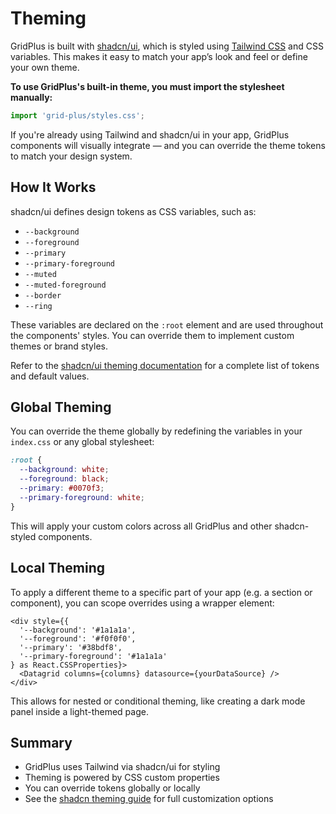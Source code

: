 # Theming

GridPlus is built with [shadcn/ui](https://ui.shadcn.dev), which is styled using [Tailwind CSS](https://tailwindcss.com/) and CSS variables. This makes it easy to match your app’s look and feel or define your own theme.

**To use GridPlus's built-in theme, you must import the stylesheet manually:**

```ts
import 'grid-plus/styles.css';
```

If you're already using Tailwind and shadcn/ui in your app, GridPlus components will visually integrate — and you can override the theme tokens to match your design system.

## How It Works

shadcn/ui defines design tokens as CSS variables, such as:

* `--background`
* `--foreground`
* `--primary`
* `--primary-foreground`
* `--muted`
* `--muted-foreground`
* `--border`
* `--ring`

These variables are declared on the `:root` element and are used throughout the components' styles. You can override them to implement custom themes or brand styles.

Refer to the [shadcn/ui theming documentation](https://ui.shadcn.com/docs/theming) for a complete list of tokens and default values.

## Global Theming

You can override the theme globally by redefining the variables in your `index.css` or any global stylesheet:

```css
:root {
  --background: white;
  --foreground: black;
  --primary: #0070f3;
  --primary-foreground: white;
}
```

This will apply your custom colors across all GridPlus and other shadcn-styled components.

## Local Theming

To apply a different theme to a specific part of your app (e.g. a section or component), you can scope overrides using a wrapper element:

```tsx
<div style={{
  '--background': '#1a1a1a',
  '--foreground': '#f0f0f0',
  '--primary': '#38bdf8',
  '--primary-foreground': '#1a1a1a'
} as React.CSSProperties}>
  <Datagrid columns={columns} datasource={yourDataSource} />
</div>
```

This allows for nested or conditional theming, like creating a dark mode panel inside a light-themed page.

## Summary

* GridPlus uses Tailwind via shadcn/ui for styling
* Theming is powered by CSS custom properties
* You can override tokens globally or locally
* See the [shadcn theming guide](https://ui.shadcn.com/docs/theming) for full customization options

